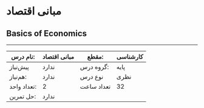 # مبانی اقتصاد
## Basics of Economics
_______________________________________________________________________________
| نام درس:    | مبانی اقتصاد | مقطع:      | کارشناسی |
| ----------- | ------------ | ---------- | -------- |
| پیش‌نیاز    | ندارد        | گروه درس:  | پایه     |
| هم‌نیاز:    | ندارد        | نوع درس    | نظری     |
| تعداد واحد: | 2            | تعداد ساعت | 32       |
| حل تمرین:   |  ندارد       |            |          |
